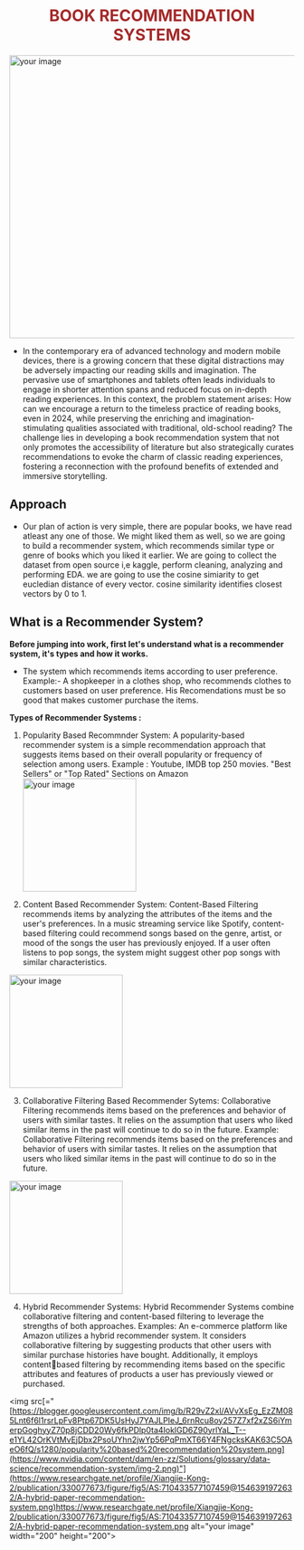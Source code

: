 # <font color="Brown"> <center> BOOK RECOMMENDATION SYSTEMS </font>

<img src="https://t3.ftcdn.net/jpg/05/65/35/08/360_F_565350821_t9oAsB34PziL8lDGl7ZHq0QFhbgqNKkL.jpg" alt="your image" width="1000" height="500"></img>

- In the contemporary era of advanced technology and modern mobile devices, there is a growing concern that these digital
distractions may be adversely impacting our reading skills and imagination. The pervasive use of smartphones and tablets
often leads individuals to engage in shorter attention spans and reduced focus on in-depth reading experiences. In this
context, the problem statement arises: How can we encourage a return to the timeless practice of reading books, even in
2024, while preserving the enriching and imagination-stimulating qualities associated with traditional, old-school reading?
The challenge lies in developing a book recommendation system that not only promotes the accessibility of literature but
also strategically curates recommendations to evoke the charm of classic reading experiences, fostering a reconnection with
the profound benefits of extended and immersive storytelling.

## Approach
- Our plan of action is very simple, there are popular books, we have read atleast any one of those. We might liked them as well, so
we are going to build a recommender system, which recommends similar type or genre of books which you liked it earlier.
We are going to collect the dataset from open source i,e kaggle, perform cleaning, analyzing and performing EDA.
we are going to use the cosine simiarity to get eucledian distance of every vector. cosine similarity identifies closest vectors by 0
to 1.

## What is a Recommender System?
**Before jumping into work, first let's understand what is a recommender system, it's types and how it works.**
- The system which recommends items according to user preference.
Example:- A shopkeeper in a clothes shop, who recommends clothes to customers based on user preference. His Recomendations
must be so good that makes customer purchase the items.

**Types of Recommender Systems :**
1. Popularity Based Recommnder System:
A popularity-based recommender system is a simple recommendation approach that suggests items based on their overall
popularity or frequency of selection among users. Example : Youtube, IMDB top 250 movies. "Best Sellers" or "Top Rated"
Sections on Amazon
<img src="https://blogger.googleusercontent.com/img/b/R29vZ2xl/AVvXsEg_EzZM085Lnt6f6l1rsrLpFv8Ptp67DK5UsHyJ7YAJLPIeJ_6rnRcu8oy257Z7xf2xZS6iYmerpGoghyyZ70p8jCDD20Wy6fkPDlp0ta4IoklGD6Z90yrlYaL_T--e1YL42OrKVtMvEjDbx2PsoUYhn2jwYp56PqPmXT66Y4FNgcksKAK63C5OAeO6fQ/s1280/popularity%20based%20recommendation%20system.png" alt="your image" width="200" height="200"></img>

2. Content Based Recommender System:
Content-Based Filtering recommends items by analyzing the attributes of the items and the user's preferences. In a music
streaming service like Spotify, content-based filtering could recommend songs based on the genre, artist, or mood of the songs
the user has previously enjoyed. If a user often listens to pop songs, the system might suggest other pop songs with similar
characteristics.

<img src="[[https://blogger.googleusercontent.com/img/b/R29vZ2xl/AVvXsEg_EzZM085Lnt6f6l1rsrLpFv8Ptp67DK5UsHyJ7YAJLPIeJ_6rnRcu8oy257Z7xf2xZS6iYmerpGoghyyZ70p8jCDD20Wy6fkPDlp0ta4IoklGD6Z90yrlYaL_T--e1YL42OrKVtMvEjDbx2PsoUYhn2jwYp56PqPmXT66Y4FNgcksKAK63C5OAeO6fQ/s1280/popularity%20based%20recommendation%20system.png](https://www.nvidia.com/content/dam/en-zz/Solutions/glossary/data-science/recommendation-system/img-2.png)](https://media.geeksforgeeks.org/wp-content/uploads/20200501010023/my4.png)" alt="your image" width="200" height="200"></img>


3. Collaborative Filtering Based Recommender Sytems:
Collaborative Filtering recommends items based on the preferences and behavior of users with similar tastes. It relies on the
assumption that users who liked similar items in the past will continue to do so in the future. Example: Collaborative Filtering
recommends items based on the preferences and behavior of users with similar tastes. It relies on the assumption that users who
liked similar items in the past will continue to do so in the future.

<img src="[https://blogger.googleusercontent.com/img/b/R29vZ2xl/AVvXsEg_EzZM085Lnt6f6l1rsrLpFv8Ptp67DK5UsHyJ7YAJLPIeJ_6rnRcu8oy257Z7xf2xZS6iYmerpGoghyyZ70p8jCDD20Wy6fkPDlp0ta4IoklGD6Z90yrlYaL_T--e1YL42OrKVtMvEjDbx2PsoUYhn2jwYp56PqPmXT66Y4FNgcksKAK63C5OAeO6fQ/s1280/popularity%20based%20recommendation%20system.png](https://www.nvidia.com/content/dam/en-zz/Solutions/glossary/data-science/recommendation-system/img-2.png)" alt="your image" width="200" height="200"></img>


4. Hybrid Recommender Systems:
Hybrid Recommender Systems combine collaborative filtering and content-based filtering to leverage the strengths of both
approaches. Examples: An e-commerce platform like Amazon utilizes a hybrid recommender system. It considers collaborative
filtering by suggesting products that other users with similar purchase histories have bought. Additionally, it employs contentbased filtering by recommending items based on the specific attributes and features of products a user has previously viewed or
purchased.

<img src[="[https://blogger.googleusercontent.com/img/b/R29vZ2xl/AVvXsEg_EzZM085Lnt6f6l1rsrLpFv8Ptp67DK5UsHyJ7YAJLPIeJ_6rnRcu8oy257Z7xf2xZS6iYmerpGoghyyZ70p8jCDD20Wy6fkPDlp0ta4IoklGD6Z90yrlYaL_T--e1YL42OrKVtMvEjDbx2PsoUYhn2jwYp56PqPmXT66Y4FNgcksKAK63C5OAeO6fQ/s1280/popularity%20based%20recommendation%20system.png](https://www.nvidia.com/content/dam/en-zz/Solutions/glossary/data-science/recommendation-system/img-2.png)"](https://www.researchgate.net/profile/Xiangjie-Kong-2/publication/330077673/figure/fig5/AS:710433577107459@1546391972632/A-hybrid-paper-recommendation-system.png)https://www.researchgate.net/profile/Xiangjie-Kong-2/publication/330077673/figure/fig5/AS:710433577107459@1546391972632/A-hybrid-paper-recommendation-system.png alt="your image" width="200" height="200"></img>

